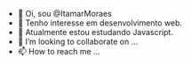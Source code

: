 - 👋 Oi, sou @ItamarMoraes
- 👀 Tenho interesse em desenvolvimento web.
- 🌱 Atualmente estou estudando Javascript.
- 💞️ I’m looking to collaborate on ...
- 📫 How to reach me ...

<!---
ItamarMoraes/ItamarMoraes is a ✨ special ✨ repository because its `README.md` (this file) appears on your GitHub profile.
You can click the Preview link to take a look at your changes.
--->
